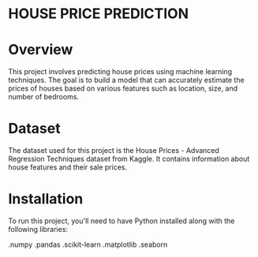 # HOUSE PRICE PREDICTION
# Overview
This project involves predicting house prices using machine learning techniques. The goal is to build a model that can accurately estimate the prices of houses based on various features such as location, size, and number of bedrooms.

# Dataset
The dataset used for this project is the House Prices - Advanced Regression Techniques dataset from Kaggle. It contains information about house features and their sale prices.

# Installation
To run this project, you'll need to have Python installed along with the following libraries:

.numpy
.pandas
.scikit-learn
.matplotlib
.seaborn
